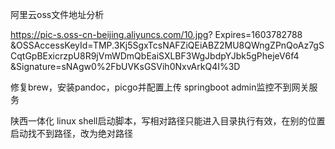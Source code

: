 阿里云oss文件地址分析

https://pic-s.oss-cn-beijing.aliyuncs.com/10.jpg?
Expires=1603782788
&OSSAccessKeyId=TMP.3Kj5SgxTcsNAFZiQEiABZ2MU8QWngZPnQoAz7gSCqtGpBExicrzpU8R9jVmWDmQbEaiSXLBF3WgJbdpYJbk5gPhejeV6f4
&Signature=sNAgw0%2FbUVKsGSVih0NxvArkQ4I%3D



修复brew，安装pandoc，picgo并配置上传
springboot admin监控不到网关服务

陕西一体化 linux shell启动脚本，写相对路径只能进入目录执行有效，在别的位置启动找不到路径，改为绝对路径
